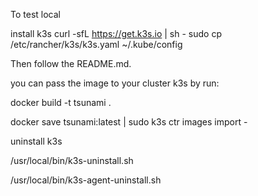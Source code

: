 To test local

install k3s 
curl -sfL https://get.k3s.io | sh -
sudo cp /etc/rancher/k3s/k3s.yaml ~/.kube/config

Then follow the README.md.

you can pass the image to your cluster k3s by run:

docker build -t tsunami .

docker save tsunami:latest | sudo k3s ctr images import -

uninstall k3s

/usr/local/bin/k3s-uninstall.sh

/usr/local/bin/k3s-agent-uninstall.sh
